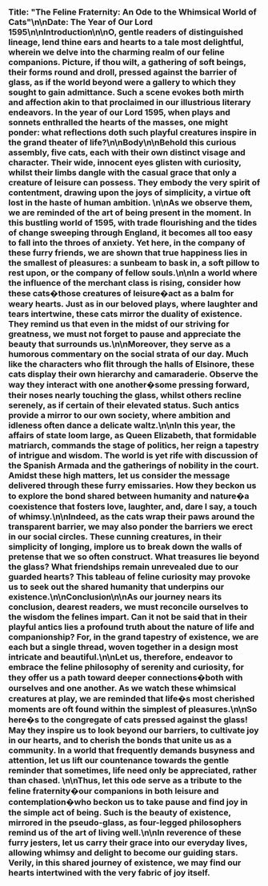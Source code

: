 ### Title: "The Feline Fraternity: An Ode to the Whimsical World of Cats"\n\n**Date: The Year of Our Lord 1595**\n\n**Introduction**\n\nO, gentle readers of distinguished lineage, lend thine ears and hearts to a tale most delightful, wherein we delve into the charming realm of our feline companions. Picture, if thou wilt, a gathering of soft beings, their forms round and droll, pressed against the barrier of glass, as if the world beyond were a gallery to which they sought to gain admittance. Such a scene evokes both mirth and affection akin to that proclaimed in our illustrious literary endeavors. In the year of our Lord 1595, when plays and sonnets enthralled the hearts of the masses, one might ponder: what reflections doth such playful creatures inspire in the grand theater of life?\n\n**Body**\n\nBehold this curious assembly, five cats, each with their own distinct visage and character. Their wide, innocent eyes glisten with curiosity, whilst their limbs dangle with the casual grace that only a creature of leisure can possess. They embody the very spirit of contentment, drawing upon the joys of simplicity, a virtue oft lost in the haste of human ambition. \n\nAs we observe them, we are reminded of the art of being present in the moment. In this bustling world of 1595, with trade flourishing and the tides of change sweeping through England, it becomes all too easy to fall into the throes of anxiety. Yet here, in the company of these furry friends, we are shown that true happiness lies in the smallest of pleasures: a sunbeam to bask in, a soft pillow to rest upon, or the company of fellow souls.\n\nIn a world where the influence of the merchant class is rising, consider how these cats�those creatures of leisure�act as a balm for weary hearts. Just as in our beloved plays, where laughter and tears intertwine, these cats mirror the duality of existence. They remind us that even in the midst of our striving for greatness, we must not forget to pause and appreciate the beauty that surrounds us.\n\nMoreover, they serve as a humorous commentary on the social strata of our day. Much like the characters who flit through the halls of Elsinore, these cats display their own hierarchy and camaraderie. Observe the way they interact with one another�some pressing forward, their noses nearly touching the glass, whilst others recline serenely, as if certain of their elevated status. Such antics provide a mirror to our own society, where ambition and idleness often dance a delicate waltz.\n\nIn this year, the affairs of state loom large, as Queen Elizabeth, that formidable matriarch, commands the stage of politics, her reign a tapestry of intrigue and wisdom. The world is yet rife with discussion of the Spanish Armada and the gatherings of nobility in the court. Amidst these high matters, let us consider the message delivered through these furry emissaries. How they beckon us to explore the bond shared between humanity and nature�a coexistence that fosters love, laughter, and, dare I say, a touch of whimsy.\n\nIndeed, as the cats wrap their paws around the transparent barrier, we may also ponder the barriers we erect in our social circles. These cunning creatures, in their simplicity of longing, implore us to break down the walls of pretense that we so often construct. What treasures lie beyond the glass? What friendships remain unrevealed due to our guarded hearts? This tableau of feline curiosity may provoke us to seek out the shared humanity that underpins our existence.\n\n**Conclusion**\n\nAs our journey nears its conclusion, dearest readers, we must reconcile ourselves to the wisdom the felines impart. Can it not be said that in their playful antics lies a profound truth about the nature of life and companionship? For, in the grand tapestry of existence, we are each but a single thread, woven together in a design most intricate and beautiful.\n\nLet us, therefore, endeavor to embrace the feline philosophy of serenity and curiosity, for they offer us a path toward deeper connections�both with ourselves and one another. As we watch these whimsical creatures at play, we are reminded that life�s most cherished moments are oft found within the simplest of pleasures.\n\nSo here�s to the congregate of cats pressed against the glass! May they inspire us to look beyond our barriers, to cultivate joy in our hearts, and to cherish the bonds that unite us as a community. In a world that frequently demands busyness and attention, let us lift our countenance towards the gentle reminder that sometimes, life need only be appreciated, rather than chased. \n\nThus, let this ode serve as a tribute to the feline fraternity�our companions in both leisure and contemplation�who beckon us to take pause and find joy in the simple act of being. Such is the beauty of existence, mirrored in the pseudo-glass, as four-legged philosophers remind us of the art of living well.\n\nIn reverence of these furry jesters, let us carry their grace into our everyday lives, allowing whimsy and delight to become our guiding stars. Verily, in this shared journey of existence, we may find our hearts intertwined with the very fabric of joy itself.